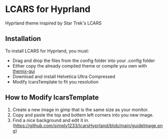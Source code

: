 # LCARS for Hyprland
Hyprland theme inspired by Star Trek's LCARS

## Installation
To install LCARS for Hyprland, you must:
 - Drag and drop the files from the config folder into your .config folder
 - Either copy the already compiled theme or compile you own with [themix-gui](https://github.com/themix-project/themix-gui)
 - Download and install Helvetica Ultra Compressed
 - Modify lcarsTemplate to fit you resolution

## How to Modify lcarsTemplate
 1. Create a new image in gimp that is the same size as your monitor.
 2. Copy and paste the top and bottem left corners into you new image.
 3. Find a nice background and edit it in.
(https://github.com/simply1233/lcarsHyprland/blob/main/guideImage.png)
